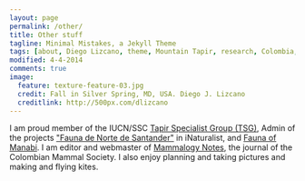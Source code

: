 ```yaml
---
layout: page
permalink: /other/
title: Other stuff
tagline: Minimal Mistakes, a Jekyll Theme
tags: [about, Diego Lizcano, theme, Mountain Tapir, research, Colombia, Paramo]
modified: 4-4-2014
comments: true
image:
  feature: texture-feature-03.jpg
  credit: Fall in Silver Spring, MD, USA. Diego J. Lizcano
  creditlink: http://500px.com/dlizcano
---
```

I am proud member of the IUCN/SSC [Tapir Specialist Group (TSG)](http://www.tapirs.org/), Admin of the projects ["Fauna de Norte de Santander"](http://www.inaturalist.org/projects/fauna-de-norte-de-santander) in iNaturalist, and [Fauna of Manabi](https://faunamanabi.github.io/). I am editor and webmaster of [Mammalogy Notes](https://mammalogynotes.org), the journal of the Colombian Mammal Society. I also enjoy planning and taking pictures and making and flying kites.  
